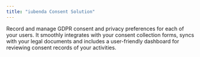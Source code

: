 ```yaml
---
title: "iubenda Consent Solution"
---
```


Record and manage GDPR consent and privacy preferences for each of your users. It smoothly integrates with your consent collection forms, syncs with your legal documents and includes a user-friendly dashboard for reviewing consent records of your activities.

